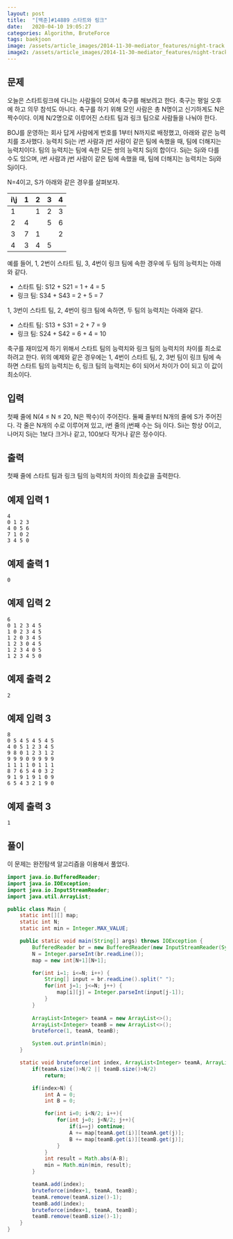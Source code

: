 ```yaml
---
layout: post
title:  "[백준]#14889 스타트와 링크"
date:   2020-04-10 19:05:27
categories: Algorithm, BruteForce
tags: baekjoon
image: /assets/article_images/2014-11-30-mediator_features/night-track.JPG
image2: /assets/article_images/2014-11-30-mediator_features/night-track-mobile.JPG
---
```


문제
--------------------

오늘은 스타트링크에 다니는 사람들이 모여서 축구를 해보려고 한다. 축구는 평일 오후에 하고 의무 참석도 아니다. 축구를 하기 위해 모인 사람은 총 N명이고 신기하게도 N은 짝수이다. 이제 N/2명으로 이루어진 스타트 팀과 링크 팀으로 사람들을 나눠야 한다.

BOJ를 운영하는 회사 답게 사람에게 번호를 1부터 N까지로 배정했고, 아래와 같은 능력치를 조사했다. 능력치 Sij는 i번 사람과 j번 사람이 같은 팀에 속했을 때, 팀에 더해지는 능력치이다. 팀의 능력치는 팀에 속한 모든 쌍의 능력치 Sij의 합이다. Sij는 Sji와 다를 수도 있으며, i번 사람과 j번 사람이 같은 팀에 속했을 때, 팀에 더해지는 능력치는 Sij와 Sji이다.

N=4이고, S가 아래와 같은 경우를 살펴보자.

|i\j|1|2|3|4|
|--|--|--|--|--|
|1| |1|2|3|
|2|4| |5|6|
|3|7|1| |2|
|4|3|4|5| |	 

예를 들어, 1, 2번이 스타트 팀, 3, 4번이 링크 팀에 속한 경우에 두 팀의 능력치는 아래와 같다.

- 스타트 팀: S12 + S21 = 1 + 4 = 5
- 링크 팀: S34 + S43 = 2 + 5 = 7

1, 3번이 스타트 팀, 2, 4번이 링크 팀에 속하면, 두 팀의 능력치는 아래와 같다.

- 스타트 팀: S13 + S31 = 2 + 7 = 9
- 링크 팀: S24 + S42 = 6 + 4 = 10

축구를 재미있게 하기 위해서 스타트 팀의 능력치와 링크 팀의 능력치의 차이를 최소로 하려고 한다. 위의 예제와 같은 경우에는 1, 4번이 스타트 팀, 2, 3번 팀이 링크 팀에 속하면 스타트 팀의 능력치는 6, 링크 팀의 능력치는 6이 되어서 차이가 0이 되고 이 값이 최소이다.

입력
---------------------------

첫째 줄에 N(4 ≤ N ≤ 20, N은 짝수)이 주어진다. 둘째 줄부터 N개의 줄에 S가 주어진다. 각 줄은 N개의 수로 이루어져 있고, i번 줄의 j번째 수는 Sij 이다. Sii는 항상 0이고, 나머지 Sij는 1보다 크거나 같고, 100보다 작거나 같은 정수이다.

출력
----------------

첫째 줄에 스타트 팀과 링크 팀의 능력치의 차이의 최솟값을 출력한다.

예제 입력 1 
----------------------

```
4
0 1 2 3
4 0 5 6
7 1 0 2
3 4 5 0
```

예제 출력 1 
------------------------

```
0
```

예제 입력 2
----------------------

```
6
0 1 2 3 4 5
1 0 2 3 4 5
1 2 0 3 4 5
1 2 3 0 4 5
1 2 3 4 0 5
1 2 3 4 5 0
```

예제 출력 2
------------------------

```
2
```

예제 입력 3
----------------------

```
8
0 5 4 5 4 5 4 5
4 0 5 1 2 3 4 5
9 8 0 1 2 3 1 2
9 9 9 0 9 9 9 9
1 1 1 1 0 1 1 1
8 7 6 5 4 0 3 2
9 1 9 1 9 1 0 9
6 5 4 3 2 1 9 0
```

예제 출력 3
------------------------

```
1
```

풀이
--------------------------

이 문제는 완전탐색 알고리즘을 이용해서 풀었다.

```java
import java.io.BufferedReader;
import java.io.IOException;
import java.io.InputStreamReader;
import java.util.ArrayList;

public class Main {
    static int[][] map;
    static int N;
    static int min = Integer.MAX_VALUE;

    public static void main(String[] args) throws IOException {
        BufferedReader br = new BufferedReader(new InputStreamReader(System.in));
        N = Integer.parseInt(br.readLine());
        map = new int[N+1][N+1];

        for(int i=1; i<=N; i++) {
            String[] input = br.readLine().split(" ");
            for(int j=1; j<=N; j++) {
                map[i][j] = Integer.parseInt(input[j-1]);
            }
        }
        
        ArrayList<Integer> teamA = new ArrayList<>();
        ArrayList<Integer> teamB = new ArrayList<>();
        bruteforce(1, teamA, teamB);

        System.out.println(min);
    }

    static void bruteforce(int index, ArrayList<Integer> teamA, ArrayList<Integer> teamB) {
        if(teamA.size()>N/2 || teamB.size()>N/2)
            return;

        if(index>N) {
            int A = 0;
            int B = 0;

            for(int i=0; i<N/2; i++){
                for(int j=0; j<N/2; j++){
                    if(i==j) continue;
                    A += map[teamA.get(i)][teamA.get(j)];
                    B += map[teamB.get(i)][teamB.get(j)];
                }
            }
            int result = Math.abs(A-B);
            min = Math.min(min, result);
        }

        teamA.add(index);
        bruteforce(index+1, teamA, teamB);
        teamA.remove(teamA.size()-1);
        teamB.add(index);
        bruteforce(index+1, teamA, teamB);
        teamB.remove(teamB.size()-1);
    }
}
```

